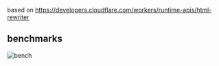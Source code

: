 based on https://developers.cloudflare.com/workers/runtime-apis/html-rewriter

## benchmarks
![bench](https://plot.evan.lol/bar/eyJ0aXRsZSI6Im9wcy9zIChoaWdoZXIgaXMgYmV0dGVyKSIsInBvaW50cyI6W3sibmFtZSI6InBhcnNlKHNhbXBsZS5odG1sIDIwMGtiKSIsInNjb3JlcyI6WzE5LjU4LDkwOC43Niw5MTIuOV19LHsibmFtZSI6InBhcnNlKGVjbWE0MDIuaHRtbCA3MDBrYikiLCJzY29yZXMiOls2LjQ2LDI0My43NSwyNDQuNjhdfV0sImxlZ2VuZCI6W3sibmFtZSI6ImpzKGNoZWVyaW8pIiwiY29sb3IiOjg1MTEzODA0N30seyJuYW1lIjoid2FzbShAZXZhbi93YXNtKSIsImNvbG9yIjotMTI1MDk3MjY3M30seyJuYW1lIjoid2FzbS1zaW1kKEBldmFuL3dhc20pIiwiY29sb3IiOi0xMTU2NTAwNDgxfV19.png)